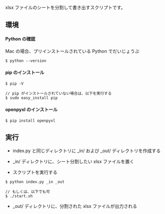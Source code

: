 xlsx ファイルのシートを分割して書き出すスクリプトです。

## 環境

#### Python の確認

Mac の場合、プリインストールされている Python でだいじょうぶ

```
$ python --version
```

#### pip のインストール

```
$ pip -V

// pip がインストールされていない場合は、以下を実行する
$ sudo easy_install pip
```

#### openpyxl のインストール

```
$ pip install openpyxl
```

## 実行

- index.py と同じディレクトリに _in/ および _out/ ディレクトリを作成する

- _in/ ディレクトリに、シート分割したい xlsx ファイルを置く

- スクリプトを実行する

```
$ python index.py _in _out

// もしくは、以下でも可
$ ./start.sh
```

- _out/ ディレクトリに、分割された xlsx ファイルが出力される
